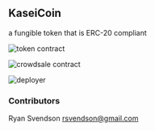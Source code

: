 ## KaseiCoin 

a fungible token that is ERC-20 compliant

![token contract](Starter_Code/KaseiCoin_Token_Contract1.png)

![crowdsale contract](module_22/Starter_Code/crowdsale_Contract_compilation2.png)

![deployer](/Starter_Code/deployer_Compiled3.png)


### Contributors
Ryan Svendson
rsvendson@gmail.com